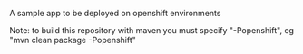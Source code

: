 
A sample app to be deployed on openshift environments

Note: to build this repository with maven you must specify "-Popenshift", eg "mvn clean package -Popenshift"

